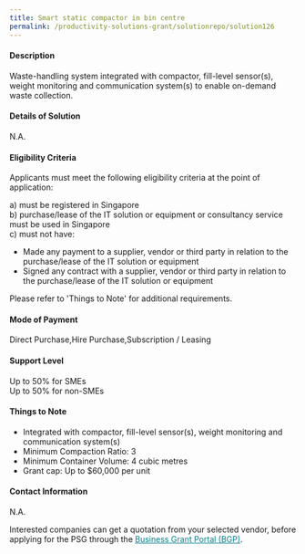 ```yaml
---
title: Smart static compactor in bin centre
permalink: /productivity-solutions-grant/solutionrepo/solution126
---
```


#### Description

Waste-handling system integrated with compactor, fill-level sensor(s), weight monitoring and communication system(s) to enable on-demand waste collection.

#### Details of Solution

N.A.

#### Eligibility Criteria

Applicants must meet the following eligibility criteria at the point of application:

a) must be registered in Singapore <br>
b) purchase/lease of the IT solution or equipment or consultancy service must be used in Singapore <br>
c) must not have:
- Made any payment to a supplier, vendor or third party in relation to the purchase/lease of the IT solution or equipment
- Signed any contract with a supplier, vendor or third party in relation to the purchase/lease of the IT solution or equipment

Please refer to 'Things to Note' for additional requirements.

#### Mode of Payment
Direct Purchase,Hire Purchase,Subscription / Leasing

#### Support Level
Up to 50% for SMEs <br>
Up to 50% for non-SMEs

#### Things to Note
- Integrated with compactor, fill-level sensor(s), weight monitoring  and communication system(s)
- Minimum Compaction Ratio:  3
- Minimum Container Volume: 4 cubic metres  
- Grant cap: Up to $60,000 per unit

#### Contact Information
N.A.

Interested companies can get a quotation from your selected vendor, before applying for the PSG through the <a target='_blank' style='color:#037e8a' href='https://www.businessgrants.gov.sg/'>Business Grant Portal (BGP)</a>.
